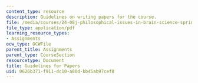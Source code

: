 ```yaml
---
content_type: resource
description: Guidelines on writing papers for the course.
file: /media/courses/24-08j-philosophical-issues-in-brain-science-spring-2009/0626b371f911dc10a80dbb45ab97cef8_MIT24_08JS09_assn06.pdf
file_type: application/pdf
learning_resource_types:
- Assignments
ocw_type: OCWFile
parent_title: Assignments
parent_type: CourseSection
resourcetype: Document
title: Guidelines for Papers
uid: 0626b371-f911-dc10-a80d-bb45ab97cef8
---
```

